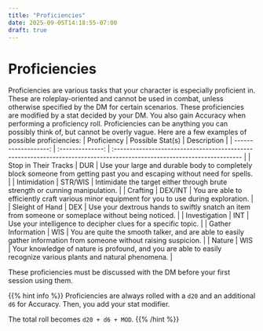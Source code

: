 ```yaml
---
title: "Proficiencies"
date: 2025-09-05T14:18:55-07:00
draft: true
---
```


# Proficiencies
Proficiencies are various tasks that your character is especially proficient in. These are roleplay-oriented and cannot be used in combat, unless otherwise specified by the DM for certain scenarios. These proficiencies are modified by a stat decided by your DM. You also gain Accuracy when performing a proficiency roll. Proficiencies can be anything you can possibly think of, but cannot be overly vague. Here are a few examples of possible proficiencies:
| Proficiency          | Possible Stat(s) | Description |
| -------------------: | :--------------: | :---------------------------------------------------------------------------------------------------------------------- |
| Stop in Their Tracks | DUR              | Use your large and durable body to completely block someone from getting past you and escaping without need for spells. |
| Intimidation         | STR/WIS          | Intimidate the target either through brute strength or cunning manipulation.                                            |
| Crafting             | DEX/INT          | You are able to efficiently craft various minor equipment for you to use during exploration.                            |
| Sleight of Hand      | DEX              | Use your dextrous hands to swiftly snatch an item from someone or someplace without being noticed.                      |
| Investigation        | INT              | Use your intelligence to decipher clues for a specific topic.                                                           |
| Gather Information   | WIS              | You are quite the smooth talker, and are able to easily gather information from someone without raising suspicion.      |
| Nature               | WIS              | Your knowledge of nature is profound, and you are able to easily recognize various plants and natural phenomena.        |

These proficiencies must be discussed with the DM before your first session using them.

{{% hint info %}}
Proficiencies are always rolled with a `d20` and an additional `d6` for Accuracy. Then, you add your stat modifier.

The total roll becomes `d20 + d6 + MOD`.
{{% /hint %}}